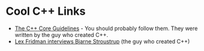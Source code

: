 # Cool C++ Links

- [The C++ Core Guidelines](https://isocpp.github.io/CppCoreGuidelines/CppCoreGuidelines#Ri-explicit) - You should probably follow them. They were written by the guy who created C++.
- [Lex Fridman interviews Bjarne Stroustrup](https://youtu.be/uTxRF5ag27A) (the guy who created C++)